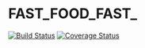# FAST_FOOD_FAST_
[![Build Status](https://travis-ci.org/akpante3/FAST_FOOD_FAST_.svg?branch=develop)](https://travis-ci.org/akpante3/FAST_FOOD_FAST_)
[![Coverage Status](https://coveralls.io/repos/github/akpante3/FAST_FOOD_FAST_/badge.svg?branch=develop)](https://coveralls.io/github/akpante3/FAST_FOOD_FAST_?branch=develop)
